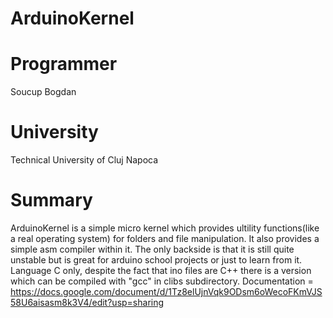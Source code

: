 # ArduinoKernel
# Programmer 
Soucup Bogdan
# University 
Technical University of Cluj Napoca
# Summary
  ArduinoKernel is a simple micro kernel which provides ultility functions(like a real operating system) for folders and file manipulation.
It also provides a simple asm compiler within it.
The only backside is that it is still quite unstable but is great for arduino school projects or just to learn from it.
Language C only, despite the fact that ino files are C++ there is a version which can be compiled with 
"gcc" in clibs subdirectory.
Documentation = https://docs.google.com/document/d/1Tz8elUjnVqk9ODsm6oWecoFKmVJS58U6aisasm8k3V4/edit?usp=sharing

